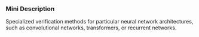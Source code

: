 ### Mini Description

Specialized verification methods for particular neural network architectures, such as convolutional networks, transformers, or recurrent networks.
